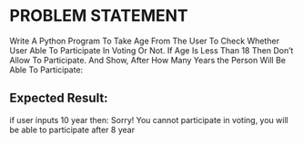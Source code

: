 # PROBLEM STATEMENT

Write A Python Program To Take Age From The User To Check Whether User Able To Participate In Voting Or Not. If Age Is Less Than 18 Then  Don’t Allow To Participate. And Show, After How Many Years the Person Will Be Able To Participate:


## Expected Result:

if user inputs 10 year then:
Sorry! You cannot participate in voting, you will be able to participate after 8 year

